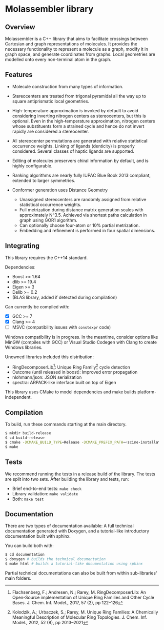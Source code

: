 # Molassembler library
## Overview

Molassembler is a C++ library that aims to facilitate crossings between
Cartesian and graph representations of molecules. It provides the necessary
functionality to represent a molecule as a graph, modify it in graph space, and
generate coordinates from graphs. Local geometries are modelled onto every
non-terminal atom in the graph.


## Features

- Molecule construction from many types of information. 
- Stereocenters are treated from trigonal pyramidal all the way up to square
  antiprismatic local geometries.
- High-temperature approximation is invoked by default to avoid considering
  inverting nitrogen centers as stereocenters, but this is optional. Even in
  the high-temperature approximation, nitrogen centers whose substituents
  form a strained cycle and hence do not invert rapidly are considered a
  stereocenter.
- All stereocenter permutations are generated with relative statistical
  occurrence weights. Linking of ligands (denticity) is properly considered.
  Several classes of haptic ligands are supported.
- Editing of molecules preservers chiral information by default, and is highly
  configurable.
- Ranking algorithms are nearly fully IUPAC Blue Book 2013 compliant, extended
  to larger symmetries.
- Conformer generation uses Distance Geometry

  - Unassigned stereocenters are randomly assigned from relative statistical
    occurrence weights.
  - Full metrization during distance matrix generation scales with approximately
    N^3.5. Achieved via shortest paths calculation in graph using GOR1 algorithm.
  - Can optionally choose four-atom or 10% partial metrization.
  - Embedding and refinement is performed in four spatial dimensions.


## Integrating

This library requires the C++14 standard.

Dependencies:

- Boost >= 1.64
- dlib >= 19.4
- Eigen >= 3
- Delib >= 0.2
- (BLAS library, added if detected during compilation)


Can currently be compiled with:

- [x] GCC >= 7
- [x] Clang >= 4
- [ ] MSVC (compatibility issues with `constexpr` code)

Windows compatibility is in progress. In the meantime, consider options like
MinGW (compiles with GCC) or Visual Studio Codegen with Clang to create Windows
libraries.

Unowned libraries included this distribution:

- RingDecomposerLib[^1]: Unique Ring Family[^2] cycle detection
- Outcome (until released in boost): Improved error propagation
- nlohmann/json: JSON serialization
- spectra: ARPACK-like interface built on top of Eigen

This library uses CMake to model dependencies and make builds
platform-independent.


## Compilation

To build, run these commands starting at the main directory. 

```bash
$ mkdir build-release
$ cd build-release
$ cmake -DCMAKE_BUILD_TYPE=Release -DCMAKE_PREFIX_PATH=<scine-installation-root> ..
$ make
```

## Tests

We recommend running the tests in a release build of the library. The tests are
split into two sets. After building the library and tests, run:

- Brief end-to-end tests: `make check`
- Library validation: `make validate`
- Both: `make test`


## Documentation

There are two types of documentation available: A full technical documentation
generated with Doxygen, and a tutorial-like introductory documentation built
with sphinx.

You can build both with:

```bash
$ cd documentation
$ doxygen # builds the technical documentation
$ make html # builds a tutorial-like documentation using sphinx
```

Partial technical documentations can also be built from within sub-libraries'
main folders.


[^1]: Flachsenberg, F.; Andresen, N.; Rarey, M. RingDecomposerLib: An
  Open-Source implementation of Unique Ring Families and Other Cycle Bases. J.
  Chem. Inf.  Model., 2017, 57 (2), pp 122–126

[^2]: Kolodzik, A.; Urbaczek, S.; Rarey, M. Unique Ring Families: A Chemically
  Meaningful Description of Molecular Ring Topologies. J. Chem. Inf. Model.,
  2012, 52 (8), pp 2013–2021
